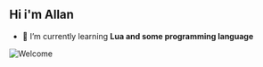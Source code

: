 ## Hi i'm Allan 

<!--
**Allan4u/Allan4u** is a ✨ _special_ ✨ repository because its `README.md` (this file) appears on your GitHub profile.

Here are some ideas to get you started:

- 🔭 I’m currently working on ...
- 🌱 I’m currently learning ...
- 👯 I’m looking to collaborate on ...
- 🤔 I’m looking for help with ...
- 💬 Ask me about ...
- 📫 How to reach me: ...
- 😄 Pronouns: ...
- ⚡ Fun fact: ...
-->

- 🌱 I’m currently learning **Lua and some programming language**


![Welcome](https://media4.giphy.com/media/v1.Y2lkPTc5MGI3NjExMG1qamtuYmZ6eWRuc3gyNjI0ZHRyenZrYXZkc2h3c3d3ZmMzY2c3MSZlcD12MV9pbnRlcm5hbF9naWZfYnlfaWQmY3Q9Zw/xUPGGDNsLvqsBOhuU0/giphy.gif)